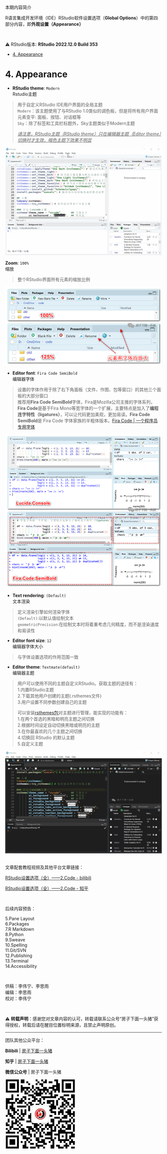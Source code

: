 
本期内容简介  

R语言集成开发环境（IDE）RStudio软件设置选项（**Global Options**）中的第四部分内容，即**外观设置（Appearance）**  
  
<br>  

:warning: RStudio版本: **RStudio 2022.12.0 Build 353**   

- [4. Appearance](#4-Appearance)  

#  4. Appearance  
  
- **RStudio theme**: `Modern`  
  Rstudio主题  
> 用于自定义RStudio IDE用户界面的全局主题  
> `Modern`：该主题使用了与RStudio 1.0类似的调色板，但是将所有用户界面元素变平: 面板、按钮、对话框等  
> `Sky`：除了标签和工具栏标题外，Sky主题类似于Modern主题  
>  
>  _<u>请注意，RStudio主题（RStudio theme）只在编辑器主题（Editor theme）切换时才生效，暗色主题下效果不明显</u>_  
  
![RStudio主题](/RStudio设置选项/Appearance/image/RStudio主题.gif)  
  
**Zoom**: `100%`  
  缩放  
> 整个RStudio界面所有元素的缩放比例  
  
![全局缩放](/RStudio设置选项/Appearance/image/全局缩放.png)  
  
- **Editor font**: `Fira Code SemiBold`  
  编辑器字体  
> 设置的字体作用于除了右下角面板（文件、作图、包等窗口）的其他三个面板的大部分窗口  
> 推荐用**Fira Code SemiBold**字体，Fira是Mozilla公司主推的字体系列，**Fira Code**是基于Fira Mono等宽字体的一个扩展，主要特点是加入了**编程连字特性（ligatures）**，可以让代码更加美观，更加易读。**Fira Code SemiBold**是 Fira Code 字体家族的半粗体版本。[Fira Code | 一个程序员专用字体](https://zhuanlan.zhihu.com/p/28134371)  
  
![Fira字体](/RStudio设置选项/Appearance/image/Fira字体.png)  
  
- **Text rendering**: `(Default)`  
  文本渲染  
>  定义渲染引擎如何渲染字体   
>  `(Default)`:以默认值绘制文本  
>  `geometricPrecision`:在绘制文本时将着重考虑几何精度，而不是渲染速度和易读性  
  
- **Editor font size**: `12`  
编辑器字体大小  
> 与字体设置选项的作用范围一致  
  
- **Editor theme**: `Textmate(default)`  
  编辑器主题  
> 用户可以使用不同的主题自定义RStudio。获取主题的途径有：  
> 1.内置RStudio主题  
> 2.下载其他用户创建的主题(.rsthemes文件)  
> 3.用户设置不同参数创建自己的主题  
>  
> 可以安装[rsthemes包](https://github.com/gadenbuie/rsthemes)对主题进行管理，能实现的功能有：  
> 1.在两个首选的黑暗和明亮主题之间切换  
> 2.根据时间设定自动切换黑暗或明亮的主题  
> 3.在你最喜欢的几个主题之间切换  
> 4.切换回 RStudio 的默认主题  
> 5.自定义主题  
  
![主题切换和rsthemes包](/RStudio设置选项/Appearance/image/主题切换和rsthemes包.gif)
  

<br>  
文章配套教程视频及其他平台文章链接：

[RStudio设置选项（全）——2.Code - bilibili](https://www.bilibili.com/video/BV1F54y1P75g/?spm_id_from=333.999.0.0&vd_source=80ce2b6dd4bbbedb3ac586032c344bca)

[RStudio设置选项（全）——2.Code - 知乎](https://zhuanlan.zhihu.com/p/605485224)

<br>

后续内容预告：  
  
5.Pane Layout  
6.Packages  
7.R Markdown  
8.Python  
9.Sweave  
10.Spelling  
11.Git/SVN  
12.Publishing  
13.Terminal  
14.Accessibility  

<br>

供稿：李伟宁、李思雨  
编辑：李思雨  
校对：李伟宁  

<br>  

:warning: **转载声明**：感谢您对文章内容的认可，转载请联系公众号“房子下面一头猪”获得授权，转载后请在醒目位置标明来源，且禁止声明原创。  

---  
  
团队其他公众平台：  
  
**Bilibili** | [房子下面一头猪](https://space.bilibili.com/1521325260) 
  
**知乎** | [房子下面一头猪](https://www.zhihu.com/people/mang-guo-c-60-10)
  
**微信公众号** | 房子下面一头猪  
  
![公众号](/Platform_materials/公众号二维码_无白边.jpg)  
